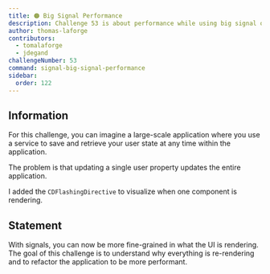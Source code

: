 ```yaml
---
title: 🟠 Big Signal Performance
description: Challenge 53 is about performance while using big signal object
author: thomas-laforge
contributors:
  - tomalaforge
  - jdegand
challengeNumber: 53
command: signal-big-signal-performance
sidebar:
  order: 122
---
```


## Information

For this challenge, you can imagine a large-scale application where you use a service to save and retrieve your user state at any time within the application.

The problem is that updating a single user property updates the entire application.

I added the `CDFlashingDirective` to visualize when one component is rendering.

## Statement

With signals, you can now be more fine-grained in what the UI is rendering. The goal of this challenge is to understand why everything is re-rendering and to refactor the application to be more performant.
